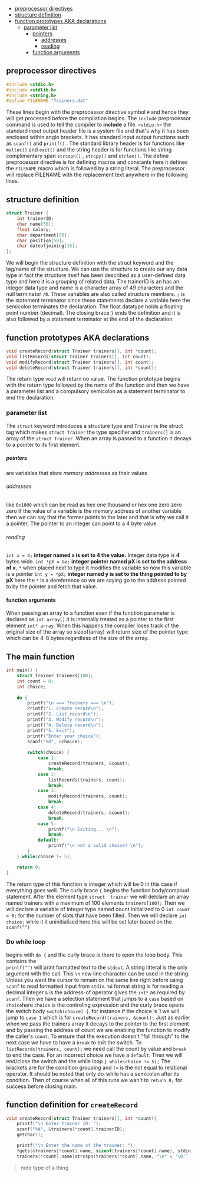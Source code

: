  
- [preprocessor directives](#preprocessor-directives)
- [structure definition](#structure-definition)
- [function prototypes AKA declarations](#function-prototypes-aka-declarations)
  - [parameter list](#parameter-list)
      - [pointers](#pointers)
        - [addresses](#addresses)
        - [reading](#reading)
    - [function arguments](#function-arguments)
 
## preprocessor directives
```c
#include <stdio.h>
#include <stdlib.h>
#include <string.h>
#define FILENAME "Trainers.dat"
```

These lines begin with the preprocessor directive symbol `#` and hence they 
will get processed before the compilation begins. The `include` preprocessor command 
is used to tell the compiler to **include** a file. `<stdio.h>` the standard input output 
header file is a system file and that's why it has been enclosed within angle brackets. It has 
standard input output functions such as `scanf()` and `printf()` . The standard library header 
is for functions like `malloc()` and `exit()` and the string header is for 
functions like string complimentary span `strcspn()` , `strcpy()` 
and  `strlen()`. The define preprocessor directive is for defining macros and constants 
here it defines the `FILENAME` macro which is followed by a string literal. The preprocessor will 
replace FILENAME with the replacement text anywhere in the following lines.

## structure definition
```c
struct Trainer {
    int trainerID;
    char name[50];
    float salary;
    char department[50];
    char position[50];
    char dateofjoining[15];
};
```

We will begin the structure definition with the struct keyword and the tag/name of the structure. 
We can use the structure to create our any data type in fact the structure itself has been 
described as a user-defined data type and here it is a grouping of related data. 
The trainerID is an has an integer data type and name 
is a character array of 49 characters and the null terminator `/0`. These variables are also called 
structure members. `;` is the statement terminator since these statements declare a 
variable here the semicolon terminates the declaration. The float datatype holds a floating point 
number (decimal). The closing brace `}` ends the definition and it is also followed by a statement 
terminator at the end of the declaration.

## function prototypes AKA declarations
```c
void createRecord(struct Trainer trainers[], int *count);
void listRecords(struct Trainer trainers[], int count);
void modifyRecord(struct Trainer trainers[], int count);
void deleteRecord(struct Trainer trainers[], int *count);
```
The return type `void` will return no value. The function prototype begins with 
the return type followed by the name of the function and then we have a parameter 
list and a compulsory semicolon as a statement terminator to end the declaration.
### parameter list
The `struct` keyword introduces a structure type and `Trainer` is the struct tag which makes 
`struct Trainer` the  type specifier and `trainers[]` is an array of the `struct Trainer`.
When an array is passed to a function it decays to  a pointer to its first element.
##### pointers
are variables that store *memory addresses* as their values
###### addresses 
like `0x1000` which can be read as hex one thousand or hex one zero zero zero
If the value of a variable is the memory address of another variable then we can 
say that the former points to the later and that is why we call it a pointer. The 
pointer to an integer can point to a 4 byte value.
###### reading
`int x = 4;` **integer named x is set to 4 the value.** Integer data type is ***4*** bytes wide. 
`int *pX = &x;` **integer pointer named pX is set to the address of x.**
`*` when placed next to type it modifies the variable so now this 
variable is a pointer
`int y = *pX;` **integer named y is set to the thing pointed to by pX** here the `*` is 
a dereference so we are saying go to the address pointed to by the pointer and fetch that 
value.
#### function arguments
When passing an array to a function even if the function parameter is declared as `int array[]`
it is internally treated as a pointer to the first element `int* array`. When this 
happens the compiler loses track of the original size of the array so sizeof(array) will return 
size of the pointer type which can be 4-8 bytes regardless of the size of the array.
## The main function
```c
int main() {
    struct Trainer trainers[100];
    int count = 0;
    int choice;
    
    do {
        printf("\n === Trainers === \n");
        Printf("1. Create record\n");
        printf("2. List record\n");
        printf("3. Modify record\n");
        printf("4. Delete record\n");
        printf("5. Exit");
        printf("Enter your choice");
        scanf("%d", &choice);
        
        switch(choice) {
            case 1:
                createRecord(trainers, &count);
                break;
            case 2:
                listRecords(trainers, count);
                break;
            case 3:
                modifyRecord(trainers, count);
                break;
            case 4:
                deleteRecord(trainers, &count);
                break;
            case 5:
                printf("\n Exiting... \n");
                break;
            default:
                printf("\n not a valid choice! \n");
        }    
    } while(choice != 5);

    return 0;
}
```
The return type of this function is integer which will be 0 in this case if everything goes well.
The curly brace `{` begins the function body/compoud statement. After the element type `struct 
trainer` we will delclare an array named trainers with a maximum of 100 elements `trainers[100];`
 Then we will declare a variable of integer type named count initialized to 0 `int count = 0;` 
for the number of slots that have been filled. Then we will declare `int choice;` while it it 
 uninitialised here this will be set later based on the `scanf("")`
### Do while loop
begins with `do {` and the curly brace is there to open the loop body. This contains the  
`printf("")` will print formatted text to the `stdout`. A string litteral is the only argument 
with the call. This `\n` new line character can be used in the string. Unless you want the 
cursor to remain on the same line right before using `scanf` to read formatted input from 
`stdin`. `%d` format string is for reading a decimal integer `&` is the address-of operator 
gives the `int*` as required by `scanf`. Then we have a selection statement that jumps 
to a `case` based on `choice`here `choice` is the controling expression and the curly brace 
opens the switch body `switch(choice) {`. for instance if the choice is 1 we will jump to `case 1` 
which is for `createRecord(trainers, &count);` Just as earlier when we pass the trainers array it 
decays to the pointer to the first element and by passing the address of count we are enabling the 
function to modify the caller's `count`. To ensure that the execution doesn't "fall through" to the 
next case we have to have a `break` to  exit the switch. To `listRecords(trainers, count);` we need 
call the count by value and `break` to end the case. For an incorrect choice we have a `default`.
Then we will end/close the switch and the while loop `} while(choice != 5);` The brackets are for the 
condition grouping and `!=` is the not equal to relational operator. It should be noted that only 
do-while has a semicolon after its condition. Then of course when all of this runs we wan't to 
`return 0;` for success before closing main.
## function definition for `createRecord`
```c
void createRecord(struct Trainer trainers[], int *count){
    printf("\n Enter trainer ID: ");
    scanf("%d", &trainers[*count].trainerID);
    getchar();

    printf("\n Enter the name of the trainer: ");
    fgets(&trainers[*count].name, sizeof(trainers[*count].name), stdin)
    trainers[*count].name[strcspn(trainers[*count].name, "\n" = '\0'`


```
> note type of a thing







